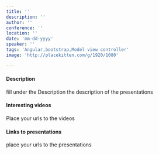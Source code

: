 ```yaml
---
title: ''
description: ''
author: '' 
conference: ''
location: ''
date: 'mm-dd-yyyy' 
speaker: ''
tags: 'Angular,bootstrap,Model view controller'
image: 'http://placekitten.com/g/1920/1080'

---
```


#### Description 
fill under the Description the description of the presentations



#### Interesting videos
Place your urls to the videos


#### Links to presentations 
place your urls to the presentations

